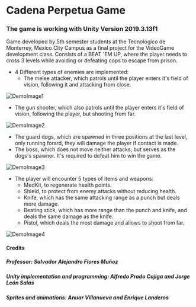 # Cadena Perpetua Game
### The game is working with Unity Version 2019.3.13f1
Game developed by 5th semester students at the Tecnológico de Monterrey, Mexico City Campus as a final project for the VideoGame development class.
Consists of a BEAT 'EM UP, where the player needs to cross 3 levels while avoiding or defeating cops to escape from prison.
- 4 Different types of enemies are implemented:
  - The melee attacker, which patrols until the player enters it's field of vision, following it and attacking from close.
  
![DemoImage1](https://github.com/JorgeLeonS/PrisionBreakGame/blob/master/ProyectoFinal/DemoImages/DemoImage1.png)
  - The gun shooter, which also patrols until the player enters it's field of vision, following the player, but shooting from far.
  
![DemoImage2](https://github.com/JorgeLeonS/PrisionBreakGame/blob/master/ProyectoFinal/DemoImages/DemoImage2.png)
  - The guard dogs, which are spawned in three positions at the last level, only running forard, they will damage the player if contact is made.
  - The boss, which does not move neither attacks, but serves as the dogs's spawner. It's required to defeat him to win the game.
  
![DemoImage3](https://github.com/JorgeLeonS/PrisionBreakGame/blob/master/ProyectoFinal/DemoImages/DemoImage3.png)
- The player will encounter 5 types of items and weapons:
  - MedKit, to regenerate health points.
  - Shield, to protect from enemy attacks without reducing health.
  - Knife, which has the same attacking range as a punch but deals more damage.
  - Beating stick, which has more range than the punch and knife, and deals the same damage as the knife.
  - Pistol, which deals the most damage and allows to shoot from far.
  
![DemoImage4](https://github.com/JorgeLeonS/PrisionBreakGame/blob/master/ProyectoFinal/DemoImages/DemoImage4.png)

#### Credits
##### Professor: Salvador Alejandro Flores Muñoz
##### Unity implementation and programming: Alfredo Prado Cajiga and Jorge León Salas
##### Sprites and animations: Anuar Villanueva and Enrique Landeros 
